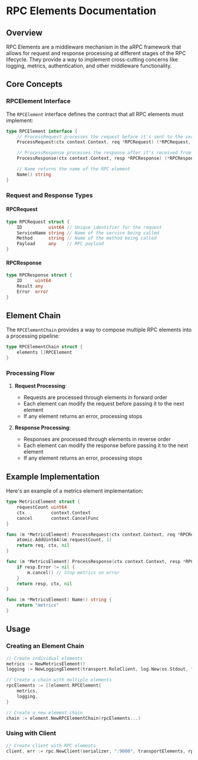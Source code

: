 # RPC Elements Documentation

## Overview
RPC Elements are a middleware mechanism in the aRPC framework that allows for request and response processing at different stages of the RPC lifecycle. They provide a way to implement cross-cutting concerns like logging, metrics, authentication, and other middleware functionality.

## Core Concepts

### RPCElement Interface
The `RPCElement` interface defines the contract that all RPC elements must implement:

```go
type RPCElement interface {
    // ProcessRequest processes the request before it's sent to the server
    ProcessRequest(ctx context.Context, req *RPCRequest) (*RPCRequest, context.Context, error)

    // ProcessResponse processes the response after it's received from the server
    ProcessResponse(ctx context.Context, resp *RPCResponse) (*RPCResponse, context.Context, error)

    // Name returns the name of the RPC element
    Name() string
}
```

### Request and Response Types

#### RPCRequest
```go
type RPCRequest struct {
    ID          uint64 // Unique identifier for the request
    ServiceName string // Name of the service being called
    Method      string // Name of the method being called
    Payload     any    // RPC payload
}
```

#### RPCResponse
```go
type RPCResponse struct {
    ID     uint64
    Result any
    Error  error
}
```

## Element Chain

The `RPCElementChain` provides a way to compose multiple RPC elements into a processing pipeline:

```go
type RPCElementChain struct {
    elements []RPCElement
}
```

### Processing Flow

1. **Request Processing**:
   - Requests are processed through elements in forward order
   - Each element can modify the request before passing it to the next element
   - If any element returns an error, processing stops

2. **Response Processing**:
   - Responses are processed through elements in reverse order
   - Each element can modify the response before passing it to the next element
   - If any element returns an error, processing stops

## Example Implementation

Here's an example of a metrics element implementation:

```go
type MetricsElement struct {
    requestCount uint64
    ctx          context.Context
    cancel       context.CancelFunc
}

func (m *MetricsElement) ProcessRequest(ctx context.Context, req *RPCRequest) (*RPCRequest, context.Context, error) {
    atomic.AddUint64(&m.requestCount, 1)
    return req, ctx, nil
}

func (m *MetricsElement) ProcessResponse(ctx context.Context, resp *RPCResponse) (*RPCResponse, context.Context, error) {
    if resp.Error != nil {
        m.cancel() // Stop metrics on error
    }
    return resp, ctx, nil
}

func (m *MetricsElement) Name() string {
    return "metrics"
}
```

## Usage

### Creating an Element Chain

```go
// Create individual elements
metrics := NewMetricsElement()
logging := NewLoggingElement(transport.RoleClient, log.New(os.Stdout, "aRPC: ", log.LstdFlags))

// Create a chain with multiple elements
rpcElements := []element.RPCElement{
    metrics,
    logging,
}

// Create a new element chain
chain := element.NewRPCElementChain(rpcElements...)
```

### Using with Client

```go
// Create client with RPC elements
client, err := rpc.NewClient(serializer, ":9000", transportElements, rpcElements)
```
